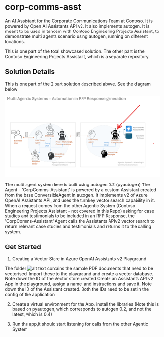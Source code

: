 # corp-comms-asst
An AI Assistant for the Corporate Communications Team at Contoso. It is powered by Open AI Assistants API v2. It also implements autogen. It is meant to be used in tandem with Contoso Engineering Projects Assistant, to demonstrate multi agents scenario using autogen, running on different locations.

This is one part of the total showcased solution. The other part is the Contoso Engineering Projects Assistant, which is a separate repository.

## Solution Details

This is one part of the 2 part solution described above. See the diagram below

![alt text](./images/image.png)

The multi agent system here is built using autogen 0.2 (pyautogen)
The Agent - 'CorpComms-Assistant' is powered by a custom Assistant created from the base ConversibleAgent in autogen.
It implements v2 of Azure OpenAI Assistants API, and uses the turnkey vector search capability in it.
When a request comes from the other Agentic System (Contoso Engineering Projects Assistant - not covered in this Repo)  asking for case studies and testimonials to be included in an RFP Response, the 'CorpComms-Assistant' Agent calls the Assistants APIv2 vector search to return relevant case studies and testimonials and returns it to the calling system.


## Get Started

1) Creating a Vector Store in Azure OpenAI Assistants v2 Playground

The folder ![alt text](./sample-docs/) contains the sample PDF documents that need to be vectorised.
Import these to the playground and create a vector database. Note down the ID of the Vector store created
Create an Assistants API v2 App in the playground, assign a name, and instructions and save it. Note down the ID of the Assistant created. Both the IDs need to be set in the config of the application.

2) Create a virtual environment for the App, install the libraries (Note this is based on pyautogen, which corresponds to autogen 0.2, and not the latest, which is 0.4)

3) Run the app,it should start listening for calls from the other Agentic System

